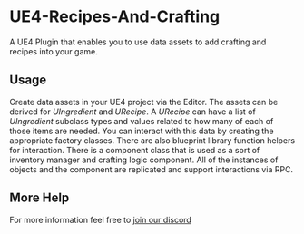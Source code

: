 # UE4-Recipes-And-Crafting

A UE4 Plugin that enables you to use data assets to add crafting and recipes into your game.

## Usage

Create data assets in your UE4 project via the Editor. The assets can be derived for *UIngredient* and *URecipe*. A *URecipe* can have a list of *UIngredient* subclass types and values related to how many of each of those items are needed. You can interact with this data by creating the appropriate factory classes. There are also blueprint library function helpers for interaction. There is a component class that is used as a sort of inventory manager and crafting logic component. All of the instances of objects and the component are replicated and support interactions via RPC.

## More Help

For more information feel free to [join our discord](https://discord.gg/bQ47YbF)